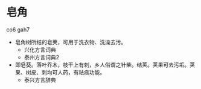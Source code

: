 # 皂角
co6 gah7
+ 皂角树所结的皂荚，可用于洗衣物、洗澡去污。
  * 兴化方言词典
  * 泰州方言词典2
+ 即皂葵。落叶乔木，枝干上有刺，乡人俗谓之针柴。结荚。荚果可去污垢。荚果、树皮、刺均可人药，有祛痰功能。
  * 泰兴方言辞典
